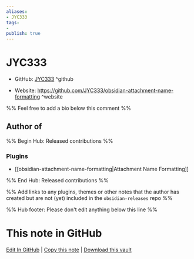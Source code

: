 ```yaml
---
aliases:
- JYC333
tags:
- 
publish: true
---
```


# JYC333

- GitHub: [JYC333](https://github.com/JYC333/) ^github
<!-- - Discord: `@` ^discord-->
- Website: <https://github.com/JYC333/obsidian-attachment-name-formatting> ^website
<!-- - [[Publish sites|Publish site]]: ^publish-->

%% Feel free to add a bio below this comment %%


## Author of

%% Begin Hub: Released contributions %%
### Plugins
- [[obsidian-attachment-name-formatting|Attachment Name Formatting]]

%% End Hub: Released contributions %%

%% Add links to any plugins, themes or other notes that the author has created but are not (yet) included in the `obsidian-releases` repo %%

<!--
### Unlisted plugins
-->

<!--
### Others
-->

<!--
## Sponsor this author
-->

<!-- - [[GitHub sponsors]]: [Sponsor @JYC333 on GitHub Sponsors](https://github.com/sponsors/JYC333) ^github-sponsor-->
<!-- - [[Buy me a coffee]]: <https://> ^buy-me-a-coffee-->
<!-- - [[PayPal]]: <https://> ^paypal-->
<!-- - [[Patreon]]: <https://> ^patreon-->

<!--
## Follow this author
-->

<!-- - [[YouTube Channels|On YouTube]]: <https://> ^youtube-->
<!-- - Twitter: <https://> ^twitter-->
<!-- - ... -->

%% Hub footer: Please don't edit anything below this line %%

# This note in GitHub

<span class="git-footer">[Edit In GitHub](https://github.dev/obsidian-community/obsidian-hub/blob/main/01%20-%20Community/People/JYC333.md "git-hub-edit-note") | [Copy this note](https://raw.githubusercontent.com/obsidian-community/obsidian-hub/main/01%20-%20Community/People/JYC333.md "git-hub-copy-note") | [Download this vault](https://github.com/obsidian-community/obsidian-hub/archive/refs/heads/main.zip "git-hub-download-vault") </span>
